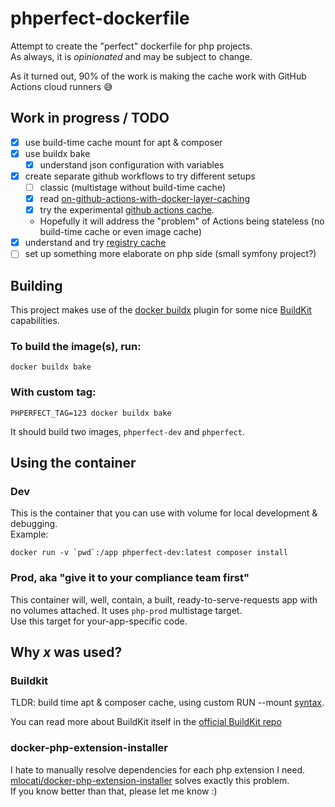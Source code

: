 # phperfect-dockerfile
Attempt to create the "perfect" dockerfile for php projects.  
As always, it is _opinionated_ and may be subject to change.

As it turned out, 90% of the work is making the cache work with GitHub Actions cloud runners 😅

## Work in progress / TODO
- [x] use build-time cache mount for apt & composer
- [x] use buildx bake
  - [x] understand json configuration with variables
- [x] create separate github workflows to try different setups
  - [ ] classic (multistage without build-time cache)
  - [x] read [on-github-actions-with-docker-layer-caching](https://evilmartians.com/chronicles/build-images-on-github-actions-with-docker-layer-caching)
  - [x] try the experimental [github actions cache](https://github.com/tonistiigi/go-actions-cache/blob/master/api.md).
  - Hopefully it will address the "problem" of Actions being stateless (no build-time cache or even image cache)
- [x] understand and try [registry cache](https://github.com/moby/buildkit/tree/master#registry-push-image-and-cache-separately)
- [ ] set up something more elaborate on php side (small symfony project?)

## Building

This project makes use of the 
[docker buildx](https://github.com/docker/buildx) 
plugin for some nice [BuildKit](#buildkit) capabilities.  

### To build the image(s), run:
```shell
docker buildx bake
```

### With custom tag:
```shell
PHPERFECT_TAG=123 docker buildx bake
```

It should build two images, `phperfect-dev` and `phperfect`.
## Using the container
### Dev
This is the container that you can use with volume for local development & debugging.  
Example:
```shell
docker run -v `pwd`:/app phperfect-dev:latest composer install
```

### Prod, aka "give it to your compliance team first"
This container will, well, contain, a built, ready-to-serve-requests app with no volumes attached.
It uses `php-prod` multistage target.  
Use this target for your-app-specific code.

## Why _x_ was used?
### Buildkit
TLDR: build time apt & composer cache, using custom RUN --mount 
[syntax](https://github.com/moby/buildkit/blob/master/frontend/dockerfile/docs/syntax.md#run---mounttypecache).  

You can read more about BuildKit itself in the [official BuildKit repo](https://github.com/moby/buildkit)

### docker-php-extension-installer
I hate to manually resolve dependencies for each php extension I need.  
[mlocati/docker-php-extension-installer](https://github.com/mlocati/docker-php-extension-installer)
solves exactly this problem.  
If you know better than that, please let me know :)